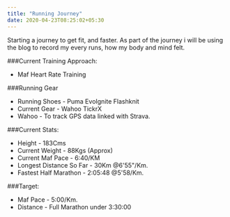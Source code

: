 ```yaml
---
title: "Running Journey"
date: 2020-04-23T08:25:02+05:30
---
```


Starting a journey to get fit, and faster. As part of the journey i will be using the blog to record my every runs, how my body and mind felt.

###Current Training Approach:

- Maf Heart Rate Training  

###Running Gear
- Running Shoes - Puma EvoIgnite Flashknit
- Current Gear - Wahoo TickrX
- Wahoo - To track GPS data linked with Strava.

###Current Stats: 

* Height - 183Cms
* Current Weight - 88Kgs (Approx)
* Current Maf Pace - 6:40/KM
* Longest Distance So Far - 30Km @6'55"/Km. 
* Fastest Half Marathon - 2:05:48 @5'58/Km.

###Target:
* Maf Pace - 5:00/Km.
* Distance - Full Marathon under 3:30:00
